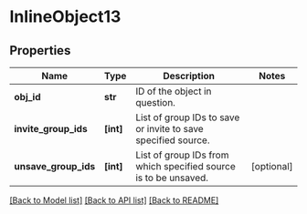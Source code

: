 # InlineObject13

## Properties
Name | Type | Description | Notes
------------ | ------------- | ------------- | -------------
**obj_id** | **str** | ID of the object in question. | 
**invite_group_ids** | **[int]** | List of group IDs to save or invite to save specified source.  | 
**unsave_group_ids** | **[int]** | List of group IDs from which specified source is to be unsaved.  | [optional] 

[[Back to Model list]](../README.md#documentation-for-models) [[Back to API list]](../README.md#documentation-for-api-endpoints) [[Back to README]](../README.md)


